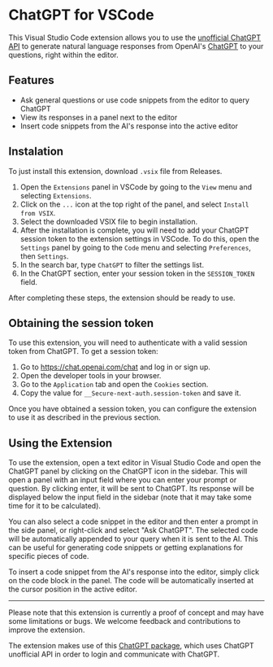 # ChatGPT for VSCode

This Visual Studio Code extension allows you to use the [unofficial ChatGPT API](https://github.com/transitive-bullshit/chatgpt-api) to generate natural language responses from OpenAI's [ChatGPT](https://chat.openai.com/chat) to your questions, right within the editor.

## Features
- Ask general questions or use code snippets from the editor to query ChatGPT
- View its responses in a panel next to the editor
- Insert code snippets from the AI's response into the active editor


## Instalation

To just install this extension, download `.vsix` file from Releases.
1. Open the `Extensions` panel in VSCode by going to the `View` menu and selecting `Extensions`.
2. Click on the `...` icon at the top right of the panel, and select `Install from VSIX`.
3. Select the downloaded VSIX file to begin installation.
4. After the installation is complete, you will need to add your ChatGPT session token to the extension settings in VSCode. To do this, open the `Settings` panel by going to the `Code` menu and selecting `Preferences`, then `Settings`.
5. In the search bar, type `ChatGPT` to filter the settings list.
6. In the ChatGPT section, enter your session token in the `SESSION_TOKEN` field.

After completing these steps, the extension should be ready to use. 

## Obtaining the session token

To use this extension, you will need to authenticate with a valid session token from ChatGPT. To get a session token:

1. Go to https://chat.openai.com/chat and log in or sign up.
2. Open the developer tools in your browser.
3. Go to the `Application` tab and open the `Cookies` section.
4. Copy the value for `__Secure-next-auth.session-token` and save it.

Once you have obtained a session token, you can configure the extension to use it as described in the previous section.


## Using the Extension


To use the extension, open a text editor in Visual Studio Code and open the ChatGPT panel by clicking on the ChatGPT icon in the sidebar. This will open a panel with an input field where you can enter your prompt or question. By clicking enter, it will be sent to ChatGPT. Its response will be displayed below the input field in the sidebar (note that it may take some time for it to be calculated).

You can also select a code snippet in the editor and then enter a prompt in the side panel, or right-click and select "Ask ChatGPT". The selected code will be automatically appended to your query when it is sent to the AI. This can be useful for generating code snippets or getting explanations for specific pieces of code.

To insert a code snippet from the AI's response into the editor, simply click on the code block in the panel. The code will be automatically inserted at the cursor position in the active editor.

---

Please note that this extension is currently a proof of concept and may have some limitations or bugs. We welcome feedback and contributions to improve the extension.


The extension makes use of this [ChatGPT package](https://github.com/transitive-bullshit/chatgpt-api), which uses ChatGPT unofficial API in order to login and communicate with ChatGPT.